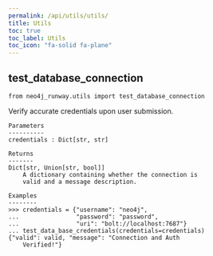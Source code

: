 ```yaml
---
permalink: /api/utils/utils/
title: Utils
toc: true
toc_label: Utils
toc_icon: "fa-solid fa-plane"
---
```

## test_database_connection

    from neo4j_runway.utils import test_database_connection



Verify accurate credentials upon user submission.

    Parameters
    ----------
    credentials : Dict[str, str]

    Returns
    -------
    Dict[str, Union[str, bool]]
        A dictionary containing whether the connection is
        valid and a message description.

    Examples
    --------
    >>> credentials = {"username": "neo4j",
    ...                "password": "password",
    ...                "uri": "bolt://localhost:7687"}
    ... test_data_base_credentials(credentials=credentials)
    {"valid": valid, "message": "Connection and Auth
        Verified!"}
